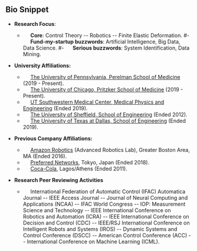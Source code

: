 
## Bio Snippet 
<!-- <h2><i class="fa fa-chevron-right"></i><i class="fa fa-chevron-right"></i>Bio Snippet </h2> -->
  <!-- - &nbsp; &nbsp;&nbsp; Fifth year Ph.D. candidate. -->

+ **Research Focus**:
  - &nbsp; &nbsp;&nbsp; **Core**: Control Theory -- Robotics -- Finite Elastic Deformation.
  #- &nbsp; &nbsp;&nbsp; **Fund-my-startup buzzwords**: Artificial Intelligence, Big Data, Data Science.
  #- &nbsp; &nbsp;&nbsp; **Serious buzzwords**: System Identification, Data Mining.

+ **University Affiliations:**
  - &nbsp; &nbsp;&nbsp; [The University of Pennsylvania, Perelman School of Medicine](https://www.med.upenn.edu/) (2019 - Present).
  - &nbsp; &nbsp;&nbsp; [The University of Chicago, Pritzker School of Medicine](https://pritzker.uchicago.edu/) (2019 - Present).
  - &nbsp; &nbsp;&nbsp;  [UT Southwestern Medical Center, Medical Physics and Engineering](https://www.utsouthwestern.edu/labs/maia/about/meet-our-team.html)  (Ended 2019).
  - &nbsp; &nbsp;&nbsp;  [The University of Sheffield, School of Engineering](https://www.sheffield.ac.uk/acse) (Ended 2012).
  - &nbsp; &nbsp;&nbsp; [The University of Texas at Dallas, School of Engineering](https://ecs.utdallas.edu/~opo140030/) (Ended 2019).

+ **Previous Company Affiliations:**
  -  &nbsp; &nbsp;&nbsp; [Amazon Robotics](https://www.amazonrobotics.com/#/) (Advanced Robotics Lab), Greater Boston Area, MA (Ended 2016).
  - &nbsp; &nbsp;&nbsp; [Preferred Networks](https://www.preferred-networks.jp/en/), Tokyo, Japan (Ended 2018).
  - &nbsp; &nbsp;&nbsp; [Coca-Cola](https://coca-colahellenic.com/), Lagos/Athens (Ended 2011).

+ **Research Peer Reviewing Activities**
  -  &nbsp; &nbsp;&nbsp; International Federation of Automatic Control (IFAC) Automatica Journal -- IEEE Access Journal -- Journal of Neural Computing and Applications (NCAA) -- IFAC World Congress  -- IOP: Measurement Science and Technology -- IEEE International Conference on Robotics and Automation (ICRA) -- IEEE International Conference on Decision and Control (CDC) -- IEEE/RSJ International Conference on Intelligent Robots and Systems (IROS) -- Dynamic Systems and Control Conference (DSCC) -- American Control Conference (ACC) -- International Conference on Machine Learning (ICML).

  <!-- + **Awards and Honors**
    -  &nbsp; &nbsp;&nbsp; Google AI Travel and Conference Grant (2018) -- IEEE Robotics and Automation Society (RAS) Travel Award (2018/2017/2016) -- NSF Doctoral Consortium Award (2017) -- Mary and Richard Templeton Graduate Fellowship (2017) -- Open Software for Robotics Foundation Scholarship (2017) -- President’s Excellence Award for Teaching Assistants (Nom. 2017) -- Golden Key International Honour Society (2016) -- Ericsson Graduate Fellowship (2015) -- Jonsson Scholarship (2014) -- PTDF Overseas Fellowship (2012). Best Chemistry Student (West African Senior School Examinations Council -- Two Years in a Row).


    Thanks to my committee members, <a href="https://ece.illinois.edu/directory/profile/mspong">Mark Spong</a>, <a href=""> Tyler Summers</a>, <a href="">Yonas Tadesse</a> and <a href=""> Nick Gans</a>, and my UTSW mentor, <a href="https://profiles.utsouthwestern.edu/profile/150563/steve-jiang.html">Steve Jiang</a>.


    -->


